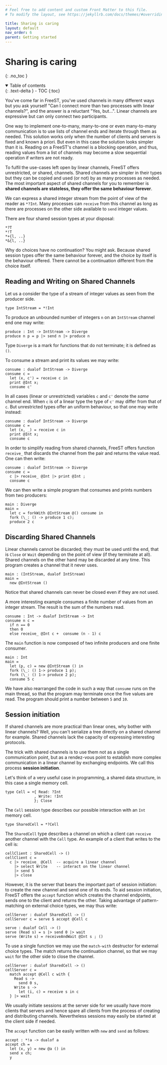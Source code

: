 ```yaml
---
# Feel free to add content and custom Front Matter to this file.
# To modify the layout, see https://jekyllrb.com/docs/themes/#overriding-theme-defaults

title: Sharing is caring
layout: default
nav_order: 6
parent: Getting started
---
```


# Sharing is caring
{: .no_toc }

<!-- collapsible TOC (check https://just-the-docs.github.io/just-the-docs/docs/navigation-structure/#top) -->
<details open markdown="block">
  <summary>
    Table of contents
  </summary>
  {: .text-delta }
- TOC
{:toc}
</details>


<!-- limitations of linear channels -->
You've come far in FreeST, you've used channels in many different ways but you ask yourself "Can I connect more than two processes with linear channels?", and the answer is a reluctant "Yes, but...". Linear channels are expressive but can only connect two participants. 
  
One way to implement one-to-many, many-to-one or even many-to-many communication is to use lists of channel ends and iterate through them as needed. This solution works only when the number of clients and servers is fixed and known à priori. But even in this case the solution looks simpler than it is. Reading on a FreeST's channel is a blocking operation, and thus, reading values from a list of channels may become a slow sequential operation if writers are not ready.
<!-- Remember that linear channels are short-sighted and you can't "wait" for some channel to have a ready participant on the other side, you go in blind to whether or not the other side is ready to talk.  -->

<!-- shared channels -->
To fulfil the use-cases left open by linear channels, FreeST offers unrestricted, or shared, channels. Shared channels are simpler in their types but they can be copied and used (or not) by as many processes as needed. The most important aspect of shared channels for you to remember is **shared channels are stateless, they offer the same behaviour forever**.

We can express a shared integer stream from the point of view of the reader as `*?Int`. Many processes can `receive` from this channel as long as there are processes on the other side available to `send` integer values.

There are four shared session types at your disposal: 
```freest
*?T
*!T
*+{l, ..}
*&{l, ..}
```
Why do choices have no continuation? You might ask. Because shared session types offer the same behaviour forever, and the choice by itself is the behaviour offered. There cannot be a continuation different from the choice itself.

## Reading and Writing on Shared Channels

Let us a consider the type of a stream of integer values as seen from the producer side.
```freest
type IntStream = *!Int
```

To produce an unbounded number of integers `n` on an `IntStream` channel end one may write:
```freest
produce : Int -> IntStream -> Diverge
produce n p = p |> send n |> produce n
```
Type `Diverge` is a mark for functions that do not terminate; it is defined as `()`. 

To consume a stream and print its values we may write:
```freest
consume : dualof IntStream -> Diverge
consume c =
  let (x, c') = receive c in
  print @Int x;
  consume c'
```
In all cases (linear or unrestricted) variables `c` and `c'` denote the *same* channel end. When `c` is of a linear type the type of `c'` may differ from that of `c`. But unrestricted types offer an uniform behaviour, so that one may write instead:
```freest
consume : dualof IntStream -> Diverge
consume c =
  let (x, _) = receive c in
  print @Int x;
  consume c
```
In order to simplify reading from shared channels, FreeST offers function `receive_` that discards the channel from the pair and returns the value read. One can then write:
```freest
consume : dualof IntStream -> Diverge
consume c =
  c |> receive_ @Int |> print @Int ;
  consume c
```
We can then write a simple program that consumes and prints numbers from two producers:
```freest
main : Diverge
main =
  let c = forkWith @IntStream @() consume in
  fork (\_: () -> produce 1 c);
  produce 2 c
```

## Discarding Shared Channels

Linear channels cannot be discarded; they must be used until the end, that is `Close` or `Wait` depending on the point of view (if they terminate at all). Shared channels on the other hand may be discarded at any time. This program creates a channel that it never uses.
```freest
main : (IntStream, dualof IntStream)
main =
  new @IntStream ()
```
Notice that shared channels can never be closed even if they are not used.

A more interesting example consumes a finite number of values from an integer stream. The result is the sum of the numbers read.
```freest
consume : Int -> dualof IntStream -> Int
consume n c =
  if n == 0
  then 0
  else receive_ @Int c +  consume (n - 1) c
```
The `main` function is now composed of two infinite producers and one finite consumer.
```freest
main : Int
main =
  let (p, c) = new @IntStream () in
  fork (\_: () 1-> produce 1 p);
  fork (\_: () 1-> produce 2 p);
  consume 5 c
```
We have also rearranged the code in such a way that `consume` runs on the main thread, so that the program may terminate once the five values are read. The program should print a number between `5` and `10`.

<!-- TODO: -->
<!-- send_ -->

## Session initiation
If shared channels are more practical than linear ones, why bother with linear channels? Well, you can't serialize a tree directly on a shared channel for example. Shared channels lack the capacity of expressing interesting protocols. 

The trick with shared channels is to use them not as a single communication point, but as a rendez-vous point to establish more complex communication in a linear channel by exchanging endpoints. We call this process **session initiation**.

Let's think of a very useful case in programming, a shared data structure, in this case a single memory cell.
```
type Cell = +{ Read: ?Int
             , Write: !Int
             }; Close
```

The `Cell` session type describes our possible interaction with an `Int` memory cell.
```
type SharedCell = *?Cell
```

The `SharedCell` type describes a channel on which a client can `receive` another channel with the `Cell` type. An example of a client that writes to the cell is:
```
cellClient : SharedCell -> ()
cellClient c =
  c |> receive_ @Cell  -- acquire a linear channel 
    |> select Write    -- interact on the linear channel
    |> send 5
    |> close
```

However, it is the server that bears the important part of session initiation: to create the new channel and send one of its ends. 
To aid session initiation, FreeST offers the `accept` function which creates the channel endpoints, sends one to the client and returns the other. Taking advantage of pattern-matching on external choice types, we may thus write:
```
cellServer : dualof SharedCell -> ()
cellServer c = serve $ accept @Cell c

serve : dualof Cell -> ()
serve (Read s) = s |> send 0 |> wait 
serve (Write s) = receiveAndWait @Int s ; ()
```

To use a single function  we may use the `match-with` destructor for external choice types. The match returns the continuation channel, so that we may  `wait` for the other side to close the channel.
```
cellServer : dualof SharedCell -> ()
cellServer c =
  match accept @Cell c with {
    Read s ->
      send 0 s,
    Write s ->
      let (i, c) = receive s in c
  } |> wait
```

We usually initiate sessions at the server side for we usually have more clients
that servers and hence spare all clients from the process of creating and
distributing channels. Nevertheless sessions may easily be started at the client
side if needed.

The `accept` function can be easily written with `new` and `send` as follows:
```
accept : *!a -> dualof a
accept ch =
  let (x, y) = new @a () in
  send x ch;
  y
```

<!-- The following is a one-shot server that only serves one client and then stops:
```
cellServer : dualof SharedCell -> ()
cellServer c =
    let (client, server) = new @Cell () in -- create linear endpoints
    send client c;                         -- send one to the client
    match server with {                    -- serve the other
        Read s ->
          send 0 s,
        Write s ->
            let (i, c) = receive s in c
    } |> close
``` -->

<!-- TODO: -->
<!-- runServer -->

<!-- TODO: -->
<!-- ## Useful constructs with shared channels -->
<!-- synchronization process -->
<!-- shared data structures -->
